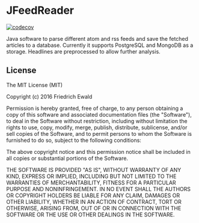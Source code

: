 # JFeedReader

[![codecov](https://codecov.io/gh/f-ewald/JFeedReader/branch/master/graph/badge.svg)](https://codecov.io/gh/f-ewald/JFeedReader)

Java software to parse different atom and rss feeds and save the fetched articles to a database. Currently it supports
 PostgreSQL and MongoDB as a storage. Headlines are preprocessed to allow further analysis.

## License
The MIT License (MIT)

Copyright (c) 2016 Friedrich Ewald

Permission is hereby granted, free of charge, to any person obtaining a copy
of this software and associated documentation files (the "Software"), to deal
in the Software without restriction, including without limitation the rights
to use, copy, modify, merge, publish, distribute, sublicense, and/or sell
copies of the Software, and to permit persons to whom the Software is
furnished to do so, subject to the following conditions:

The above copyright notice and this permission notice shall be included in all
copies or substantial portions of the Software.

THE SOFTWARE IS PROVIDED "AS IS", WITHOUT WARRANTY OF ANY KIND, EXPRESS OR
IMPLIED, INCLUDING BUT NOT LIMITED TO THE WARRANTIES OF MERCHANTABILITY,
FITNESS FOR A PARTICULAR PURPOSE AND NONINFRINGEMENT. IN NO EVENT SHALL THE
AUTHORS OR COPYRIGHT HOLDERS BE LIABLE FOR ANY CLAIM, DAMAGES OR OTHER
LIABILITY, WHETHER IN AN ACTION OF CONTRACT, TORT OR OTHERWISE, ARISING FROM,
OUT OF OR IN CONNECTION WITH THE SOFTWARE OR THE USE OR OTHER DEALINGS IN THE
SOFTWARE.
